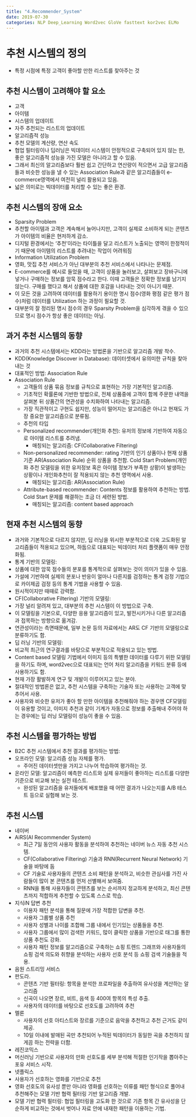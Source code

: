 ```yaml
---
title: "4.Recommender_System"
date: 2019-07-30
categories: NLP Deep_Learning Word2vec GloVe fasttext kor2vec ELMo
---
```


# 추천 시스템의 정의
-	특정 시점에 특정 고객이 좋아할 만한 리스트를 찾아주는 것
## 추천 시스템이 고려해야 할 요소
-	고객
-	아이템
-	시스템의 업데이트
  -	자주 추천되는 리스트의 업데이트
-	알고리즘적 성능
  -	추천 모델의 계산량, 연산 속도
  -	협업 필터링이나 딥러닝은 빅데이터 시스템이 안정적으로 구축되어 있지 않는 한, 좋은 알고리즘적 성능을 가진 모델은 아니라고 할 수 있음.
  -	그래서 최신의 알고리즘보다 훨씬 쉽고 간단하고 연산량이 적으면서 고급 알고리즘들과 비슷한 성능을 낼 수 있는 Association Rule과 같은 알고리즘들이 e-commerce영역에서 여전히 널리 활용되고 있음.
  -	넓은 의미로는 빅데이터를 처리할 수 있는 좋은 환경.
## 추천 시스템의 장애 요소
-	Sparsity Problem
  -	추천할 아이템과 고객은 계속해서 늘어나지만, 고객이 실제로 소비하게 되는 콘텐츠가 아이템의 비율은 현저하게 감소.
  -	디지털 환경에서는 ‘추천’이라는 타이틀을 달고 리스트가 노출되는 영역이 한정적이기 때문에 아이템의 리스트를 추려내는 작업이 어려워짐
-	Information Utilization Problem
  -	영화, 맛집 추천 서비스가 아닌 대부분의 추천 서비스에서 나타나는 문제점.
  -	E-commerce를 예시로 들었을 때, 고객이 상품을 눌러보고, 살펴보고 장바구니에 넣거나 구매하는 정보를 암묵 점수라고 한다. 이때 고객들은 정확한 정보를 남기지 않는다. 구매를 했다고 해서 상품에 대한 호감을 나타내는 것이 아니기 때문.
  -	이 모든 것을 고려하여 데이터를 활용하기 용이한 명시 점수(영화 평점 같은 평가 점수)처럼 데이터를 Utilization 하는 과정이 필요할 것.
  -	대부분의 잘 정리된 명시 점수의 경우 Sparsity Problem을 심각하게 겪을 수 있으므로 명시 점수가 항상 좋은 데이터는 아님.
## 과거 추천 시스템의 동향
-	과거의 추천 시스템에서는 KDD라는 방법론을 기반으로 알고리즘 개발 착수.
  -	KDD(Knowledge Discover in Database): 데이터셋에서 유의미한 규칙을 찾아내는 것
  -	대표적인 방법: Association Rule
  -	Association Rule
    -	고객들의 상품 묶음 정보를 규칙으로 표현하는 가장 기본적인 알고리즘.
    -	기초적인 확률론에 기반한 방법으로, 전체 상품중에 고객이 함께 주문한 내역을 살펴본 뒤 상품간의 연관성을 수치화하여 나타내는 알고리즘.
    -	가장 직관적이고 구현도 쉽지만, 성능이 떨어지는 알고리즘은 아니고 현재도 가장 중요한 알고리즘으로 분류됨.
    -	추천의 타입
      -	Personalized recommender(개인화 추천): 유저의 정보에 기반하여 자동으로 아이템 리스트를 추려냄.
        -	매칭되는 알고리즘: CF(Collaborative Filtering)
      -	Non-personalized recommender: rating 기반의 인기 상품이나 현재 상품 기준 AR(Association Rule) 순위 상품을 추천함. Cold Start Problem(개인화 추천 모델링을 위한 유저정보 혹은 아이템 정보가 부족한 상황)이 발생하는 상황이나 개인화추천이 잘 적용되지 않는 추천 영역에서 사용.
        -	매칭되는 알고리즘: AR(Association Rule)
      -	Attribute-based recommender: Contents 정보를 활용하여 추천하는 방법. Cold Start 문제를 해결하는 조금 더 세련된 방법.
        -	매칭되는 알고리즘: content based approach
## 현재 추천 시스템의 동향
-	과거와 기본적으로 다르지 않지만, 딥 러닝을 위시한 부분적으로 더욱 고도화된 알고리즘들이 적용되고 있으며, 하둡으로 대표되는 빅데이터 처리 플랫폼이 매우 안정화됨.
-	통계 기반의 모델링:
  -	상품에 대한 암묵 점수들의 분포를 통계적으로 살펴보는 것이 의미가 있을 수 있음.
  -	가설에 기반하여 실제의 분포나 반응이 얼마나 다른지를 검정하는 통계 검정 기법으로 카이제곱 검정 등의 통계 기법을 사용할 수 있음.
  -	원시적이지만 때때로 강력함.
-	CF(Collaborative Filtering) 기반의 모델링:
  -	가장 널리 알려져 있고, 대부분의 추천 시스템이 이 방법으로 구축.
  -	이 모델링을 기본으로, 다양한 응용 알고리즘이 있고, 발전시키거나 다른 알고리즘과 접목하는 방향으로 옮겨감.
  -	연관성이라는 측면때문에, 일부 논문 등의 자료에서는 AR도 CF 기반의 모델링으로 분류하기도 함.
-	딥 러닝 기반의 모델링:
  -	비교적 최근의 연구결과를 바탕으로 부분적으로 적용되고 있는 방법.
  -	Content based 모델링 기법에서 이미지 등의 특별한 데이터를 다루기 위한 모델링을 하기도 하며, word2vec으로 대표되는 언어 처리 알고리즘을 키워드 분류 등에 사용하기도 함.
  -	현재 가장 활발하게 연구 및 개발이 이루어지고 있는 분야.
-	절대적인 방법론은 없고, 추천 시스템을 구축하는 기술자 또는 사용하는 고객에 맞추어서 사용.
-	사용자와 비슷한 유저가 좋아 할 만한 아이템을 추천해줘야 하는 경우엔 CF모델링이 유용할 것이고, 이미지 추천과 같이 기계가 자동으로 정보를 추출해내 주어야 하는 경우에는 딥 러닝 모델링이 성능이 좋을 수 있음.
## 추천 시스템을 평가하는 방법
-	B2C 추천 시스템에서 추천 결과를 평가하는 방법:
  -	오프라인 모델: 알고리즘 성능 자체를 평가.
    -	주어진 데이터셋만을 가지고 나누어 학습하여 평가하는 것.
  -	온라인 모델: 알고리즘이 예측한 리스트와 실제 유저들이 좋아하는 리스트를 다양한 기준으로 비교해 보는 실전 테스트.
    -	완성된 알고리즘을 유저들에게 배포했을 때 어떤 결과가 나오는지를 A/B 테스트 등으로 실험해 보는 것.
## 추천 시스템
-	네이버
  -	AiRS(AI Recommender System)
    -	최근 7일 동안의 사용자 활동을 분석하여 추천하는 네이버 뉴스 자동 추천 시스템.
    -	CF(Collaborative Filtering) 기술과 RNN(Recurrent Neural Network) 기술을 바탕에 둠
    -	CF 기술로 사용자들의 콘텐츠 소비 패턴을 분석하고, 비슷한 관심사를 가진 사람들이 많이 본 콘텐츠를 먼저 선별해서 보여줌.
    -	RNN을 통해 사용자들이 콘텐츠를 보는 순서까지 정교하게 분석하고, 최신 콘텐츠까지 적합하게 추천할 수 있도록 스스로 학습.
  -	지식iN 답변 추천
    -	이용자 패턴 분석을 통해 질문에 가장 적합한 답변을 추천.
    -	사용자 그룹별 상품 추천
    -	사용자 성별과 나이를 조합해 그룹 내에서 인기있는 상품들을 추천.
    -	사용자 그룹에서 많이 검색한 키워드, 많이 클릭한 상품을 기반으로 태그를 통한 상품 추천도 강화.
    -	사용자 패턴 정보를 알고리즘으로 구축하는 쇼핑 트렌드 그래프와 사용자들의 쇼핑 검색 의도와 취향을 분석하는 사용자 선호 분석 등 쇼핑 검색 기술들을 적용.
-	음원 스트리밍 서비스
  -	판도라.
    -	콘텐츠 기반 필터링: 항목을 분석한 프로파일을 추출하여 유사성을 계산하는 알고리즘
    -	신곡이 나오면 장르, 비트, 음색 등 400여 항목의 특성 추출.
    -	사용자의 데이터를 바탕으로 선호도를 고려하여 추천
  -	멜론
    -	사용자의 선호 아티스트와 장르를 기준으로 음악을 추천하고 추천 근거도 같이 제공.
    -	10일 이내에 발매된 곡만 추천되어 누적된 빅데이터가 동일한 곡을 추천하지 않게끔 하는 전략을 더함.
-	레진코믹스
  -	머신러닝 기반으로 사용자의 만화 선호도를 세부 분석해 적절한 인기작을 뽑아주는 포유 서비스 시작.
-	넷플릭스
  -	사용자가 선호하는 영화를 기반으로 추천
  -	영화 선호도의 유사성 뿐만 아니라 영화를 선호하는 이류를 패턴 형식으로 풀어내 추천해주는 모델 기반 협력 필터링 기반 알고리즘 개발.
  -	모델 기반 협력 필터링: 협업 필터링을 고도화 한 것으로 기존 항목 간 유사성을 단순하게 비교하는 것에서 벗어나 자료 안에 내재한 패턴을 이용하는 기법.
